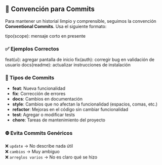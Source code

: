 ## 📌 Convención para Commits  

Para mantener un historial limpio y comprensible, seguimos la convención **Conventional Commits**. Usa el siguiente formato:

tipo(scope): mensaje corto en presente

### ✅ Ejemplos Correctos
feat(ui): agregar pantalla de inicio
fix(auth): corregir bug en validación de usuario
docs(readme): actualizar instrucciones de instalación

### 🚀 Tipos de Commits  
- **feat**: Nueva funcionalidad  
- **fix**: Corrección de errores  
- **docs**: Cambios en documentación  
- **style**: Cambios que no afectan la funcionalidad (espacios, comas, etc.)  
- **refactor**: Mejoras en el código sin cambiar funcionalidad  
- **test**: Agregar o modificar tests  
- **chore**: Tareas de mantenimiento del proyecto  

### ⛔ Evita Commits Genéricos  
❌ `update` → No describe nada útil  
❌ `cambios` → Muy ambiguo  
❌ `arreglos varios` → No es claro qué se hizo  